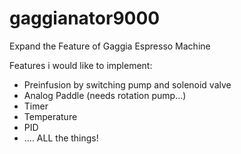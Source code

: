 gaggianator9000
===============

Expand the Feature of Gaggia Espresso Machine

Features i would like to implement:

* Preinfusion by switching pump and solenoid valve
* Analog Paddle (needs rotation pump...)
* Timer
* Temperature
* PID
* .... ALL the things!
